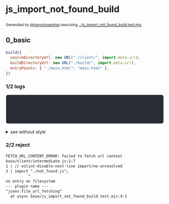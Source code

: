 # js_import_not_found_build

<sub>
  Generated by <a href="https://github.com/jsenv/core/tree/main/packages/independent/snapshot">@jsenv/snapshot</a> executing <a href="../js_import_not_found_build.test.mjs">../js_import_not_found_build.test.mjs</a>
</sub>

## 0_basic

```js
build({
  sourceDirectoryUrl: new URL("./client/", import.meta.url),
  buildDirectoryUrl: new URL("./build/", import.meta.url),
  entryPoints: { "./main.html": "main.html" },
})
```

### 1/2 logs

![img](0_basic/log_group.svg)

<details>
  <summary>see without style</summary>

```console

build "./main.html"
⠋ generate source graph
✖ failed to generate source graph

```

</details>


### 2/2 reject

```console
FETCH_URL_CONTENT_ERROR: Failed to fetch url content
base/client/intermediate.js:2:7
1 | // eslint-disable-next-line import/no-unresolved
2 | import "./not_found.js";
          ^
no entry on filesystem
--- plugin name ---
"jsenv:file_url_fetching"
  at async base/js_import_not_found_build.test.mjs:4:1
```